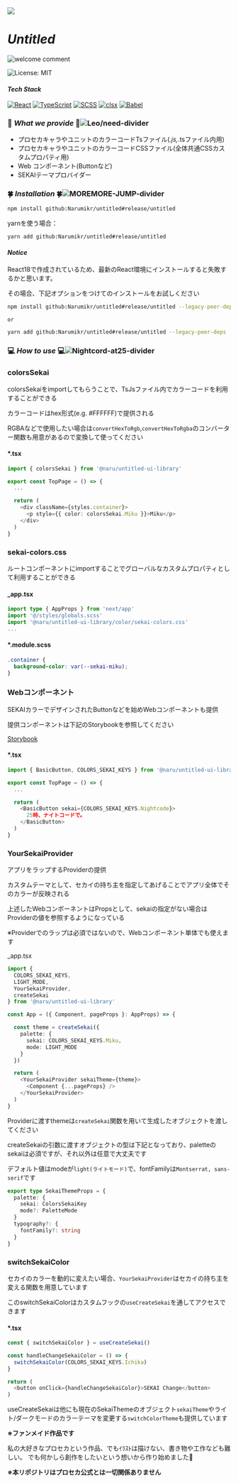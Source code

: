 <img src="https://capsule-render.vercel.app/api?type=waving&height=250&color=0:33aaee,100:ffc800&text=Hello%20SEKAI&section=header&fontAlign=39&fontAlignY=45&fontSize=50&textBg=false&reversal=false&animation=fadeIn&desc=React%20prsk%20theme%20UI%20Library&descAlign=50&descSize=-1&descAlignY=55&fontColor=f5f5f7" />

# **_Untitled_**

![welcome comment](https://readme-typing-svg.herokuapp.com?color=%2333ccba&lines=Welcome+to+Untitled+UI+library!;きっと...;)

<img src="https://img.shields.io/badge/license-MIT-blue.svg" alt="License: MIT" />

#### **_Tech Stack_**

<a href="https://react.dev/" target="_blank"><img src="https://img.shields.io/badge/-React-61DAFB?logo=react&logoColor=white" alt="React" /></a>
<a href="https://www.typescriptlang.org/" target="_blank"><img src="https://img.shields.io/badge/-TypeScript-3178C6?logo=typescript&logoColor=white" alt="TypeScript" /></a>
<a href="https://sass-lang.com/" target="_blank"><img src="https://img.shields.io/badge/-SCSS-CC6699?logo=sass&logoColor=white" alt="SCSS" /></a>
<a href="https://github.com/lukeed/clsx" target="_blank"><img src="https://img.shields.io/badge/-clsx-000000?logo=npm&logoColor=white" alt="clsx" /></a>
<a href="https://babeljs.io/" target="_blank"><img src="https://img.shields.io/badge/-Babel-F9DC3E?logo=babel&logoColor=black" alt="Babel" /></a>

### 💫 **_What we provide_** 💫![Leo/need-divider](https://capsule-render.vercel.app/api?type=rect&height=2&color=0:3367cc,100:f5f5f7)

- プロセカキャラやユニットのカラーコードTsファイル(_.js,_.tsファイル内用)
- プロセカキャラやユニットのカラーコードCSSファイル(全体共通CSSカスタムプロパティ用)
- Web コンポーネント(Buttonなど)
- SEKAIテーマプロバイダー

### 🍀 **_Installation_** 🍀![MOREMORE-JUMP-divider](https://capsule-render.vercel.app/api?type=rect&height=2&color=0:88dd44,100:f5f5f7)

```bash
npm install github:Narumikr/untitled#release/untitled
```

yarnを使う場合：

```bash
yarn add github:Narumikr/untitled#release/untitled
```

#### **_Notice_**

React18で作成されているため、最新のReact環境にインストールすると失敗するかと思います。

その場合、下記オプションをつけてのインストールをお試しください

```bash
npm install github:Narumikr/untitled#release/untitled --legacy-peer-deps

or

yarn add github:Narumikr/untitled#release/untitled --legacy-peer-deps
```

### 💻 **_How to use_** 💻![Nightcord-at25-divider](https://capsule-render.vercel.app/api?type=rect&height=2&color=0:884499,100:f5f5f7)

### colorsSekai

colorsSekaiをimportしてもらうことで、TsJsファイル内でカラーコードを利用することができる

カラーコードはhex形式(e.g. #FFFFFF)で提供される

RGBAなどで使用したい場合は`convertHexToRgb`,`convertHexToRgba`のコンバーター関数も用意があるので変換して使ってください

#### \*.tsx

```ts
import { colorsSekai } from '@naru/untitled-ui-library'

export const TopPage = () => {
  ...

  return (
    <div className={styles.container}>
      <p style={{ color: colorsSekai.Miku }}>Miku</p>
    </div>
  )
}
```

### sekai-colors.css

ルートコンポーネントにimportすることでグローバルなカスタムプロパティとして利用することができる

#### \_app.tsx

```ts
import type { AppProps } from 'next/app'
import '@/styles/globals.scss'
import '@naru/untitled-ui-library/color/sekai-colors.css'
...
```

#### \*.module.scss

```css
.container {
  background-color: var(--sekai-miku);
}
```

### Webコンポーネント

SEKAIカラーでデザインされたButtonなどを始めWebコンポーネントも提供

提供コンポーネントは下記のStorybookを参照してください

[Storybook](https://untitled-theta-sage.vercel.app/)

#### \*.tsx

```ts
import { BasicButton, COLORS_SEKAI_KEYS } from '@naru/untitled-ui-library'

export const TopPage = () => {
  ...

  return (
    <BasicButton sekai={COLORS_SEKAI_KEYS.Nightcode}>
      25時、ナイトコードで。
    </BasicButton>
  )
}
```

### YourSekaiProvider

アプリをラップするProviderの提供

カスタムテーマとして、セカイの持ち主を指定してあげることでアプリ全体でそのカラーが反映される

上述したWebコンポーネントはPropsとして、sekaiの指定がない場合はProviderの値を参照するようになっている

※Providerでのラップは必須ではないので、Webコンポーネント単体でも使えます

\_app.tsx

```ts
import {
  COLORS_SEKAI_KEYS,
  LIGHT_MODE,
  YourSekaiProvider,
  createSekai
} from '@naru/untitled-ui-library'

const App = ({ Component, pageProps }: AppProps) => {

  const theme = createSekai({
    palette: {
      sekai: COLORS_SEKAI_KEYS.Miku,
      mode: LIGHT_MODE
    }
  })

  return (
    <YourSekaiProvider sekaiTheme={theme}>
      <Component {...pageProps} />
    </YourSekaiProvider>
  )
}
```

Providerに渡すthemeは`createSekai`関数を用いて生成したオブジェクトを渡してください

createSekaiの引数に渡すオブジェクトの型は下記となっており、paletteのsekaiは必須ですが、それ以外は任意で大丈夫です

デフォルト値はmodeが`light(ライトモード)`で、fontFamilyは`Montserrat, sans-serif`です

```ts
export type SekaiThemeProps = {
  palette: {
    sekai: ColorsSekaiKey
    mode?: PaletteMode
  }
  typography?: {
    fontFamily?: string
  }
}
```

### switchSekaiColor

セカイのカラーを動的に変えたい場合、`YourSekaiProvider`はセカイの持ち主を変える関数を用意しています

このswitchSekaiColorはカスタムフックの`useCreateSekai`を通してアクセスできます

#### \*.tsx

```ts
const { switchSekaiColor } = useCreateSekai()

const handleChangeSekaiColor = () => {
  switchSekaiColor(COLORS_SEKAI_KEYS.Ichika)
}

return (
  <button onClick={handleChangeSekaiColor}>SEKAI Change</button>
)
```

useCreateSekaiは他にも現在のSekaiThemeのオブジェクト`sekaiTheme`やライト/ダークモードのカラーテーマを変更する`switchColorTheme`も提供しています

**※ファンメイド作品です**

私の大好きなプロセカという作品、でもｲﾗｽﾄは描けない、書き物や工作なども難しい。
でも何かしら創作をしたいという想いから作り始めました💫

**※本リポジトリはプロセカ公式とは一切関係ありません**
